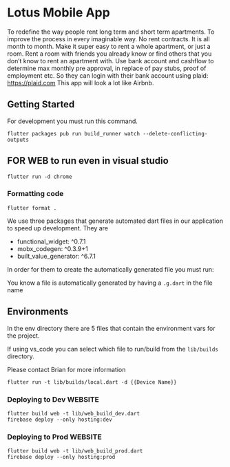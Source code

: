 # Lotus Mobile App

To redefine the way people rent long term and short term apartments. To improve the process in every imaginable way. No rent contracts. It is all month to month.
Make it super easy to rent a whole apartment, or just a room. Rent a room with friends you already know or find others that you don’t know to rent an apartment with. 
Use bank account and cashflow to determine max monthly pre approval, in replace of pay stubs, proof of employment etc. So they can login with their bank account using plaid: https://plaid.com
This app will look a lot like Airbnb. 

## Getting Started

For development you must run this command. 

```
flutter packages pub run build_runner watch --delete-conflicting-outputs
```

## FOR WEB to run even in visual studio
```
flutter run -d chrome
```
### Formatting code

`flutter format .`

We use three packages that generate automated dart files in our application to speed up development. They are

 - functional_widget: ^0.7.1
 - mobx_codegen: ^0.3.9+1
 - built_value_generator: ^6.7.1

In order for them to create the automatically generated file you must run: 

You know a file is automatically generated by having a `.g.dart` in the file name

## Environments
In the env directory there are 5 files that contain the environment vars for the project. 

If using vs_code you can select which file to run/build from the `lib/builds` directory.

Please contact Brian for more information

```
flutter run -t lib/builds/local.dart -d {{Device Name}}
```

### Deploying to Dev WEBSITE
```
flutter build web -t lib/web_build_dev.dart
firebase deploy --only hosting:dev
```

### Deploying to Prod WEBSITE
```
flutter build web -t lib/web_build_prod.dart
firebase deploy --only hosting:prod
```